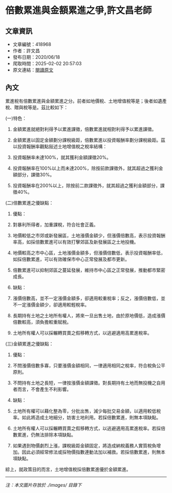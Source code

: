 # 倍數累進與金額累進之爭,許文昌老師

## 文章資訊
- 文章編號：418968
- 作者：許文昌
- 發布日期：2020/06/18
- 爬取時間：2025-02-02 20:57:03
- 原文連結：[閱讀原文](https://real-estate.get.com.tw/Columns/detail.aspx?no=418968)

## 內文
累進稅有倍數累進與金額累進之分。前者如地價稅、土地增值稅等是；後者如遺產稅、贈與稅等是。茲比較如下：

(一)特色：

1. 金額累進就絕對利得予以累進課徵，倍數累進就相對利得予以累進課徵。

2. 金額累進以固定金額劃分課稅級距，倍數累進以投資報酬率劃分課稅級距。茲以投資報酬率觀點敍述土地增值稅之稅率結構：

1. 投資報酬率未達100%，就其獲利金額課徵20%。

2. 投資報酬率在100%以上而未達200%，除按前款課徵外，就其超過之獲利金額部分，課徵30%。

3. 投資報酬率在200%以上，除按前二款課徵外，就其超過之獲利金額部分，課徵40%。

(二)倍數累進之優缺點：

1. 優點：

1. 對暴利所得者，加重課稅，符合社會正義。

2. 地價較低之市郊或新發展區，土地漲價金額少，但漲價倍數高，表示投資報酬率高，如採倍數累進可以有效打擊郊區及新發展區之土地投機。

3. 地價較高之市中心區，土地漲價金額多，但漲價倍數低，表示投資報酬率低，如採倍數累進，可以有效確保市中心正常發展及都市更新。

4. 倍數累進可以抑制郊區之蔓延發展，維持市中心區之正常發展，推動都市緊密成長。

2. 缺點：

1. 漲價倍數高，並不一定漲價金額多，卻適用較重稅率；反之，漲價倍數低，並不一定漲價金額少，卻適用較輕稅率。

2. 長期持有土地之土地所有權人，將來一旦出售土地，由於原地價低，造成漲價倍數較高，須負擔較重賦稅。

3. 土地所有權人可以採輾轉買賣之假移轉方式，以逃避適用高累進稅率。

(三)金額累進之優缺點：

1. 優點：

1. 不問漲價倍數多寡，只要漲價金額相同，一律適用相同之稅率，符合稅負公平原則。

2. 不問持有土地之長短，一律按漲價金額課徵。對長期持有土地而無投機之自用者而言，不會產生不利影響。

2. 缺點：

1. 土地所有權可以藉化整為零，分批出售，減少每批交易金額，以適用較低稅率。如此將造成土地細分，妨害土地利用。若採倍數累進，則無本項缺點。

2. 土地所有權人可以採輾轉買賣之假移轉方式，以逃避適用高累進稅率。若採倍數累進，仍無法排除本項缺點。

3. 如果遇到物價劇烈上漲，課稅級距金額固定，將造成納稅義務人實質稅負增加。因此必須經常修法或採物價指數連動法加以補救。若採倍數累進，則無本項缺點。

綜上，就政策目的而言，土地增值稅採倍數累進優於金額累進。

---
*注：本文圖片存放於 ./images/ 目錄下*
